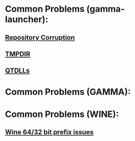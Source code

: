 # Common Problems (gamma-launcher):
## [Repository Corruption](RepositoryCorruption.md)
## [TMPDIR](TMPDIR.md)
## [QTDLLs](QTDLLs.md)

# Common Problems (GAMMA):

# Common Problems (WINE):
## [Wine 64/32 bit prefix issues](wine64bitprefixissues.md)
